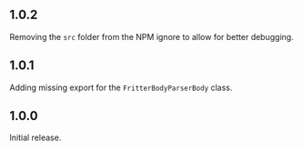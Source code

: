 ## 1.0.2
Removing the `src` folder from the NPM ignore to allow for better debugging.

## 1.0.1
Adding missing export for the `FritterBodyParserBody` class.

## 1.0.0
Initial release.